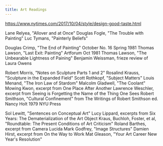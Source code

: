 ```yaml
---
title: Art Readings
---
```


https://www.nytimes.com/2017/10/04/style/design-good-taste.html

Lane Relyea, "Allover and at Once"
Douglas Fogle, "The Trouble with Painting"
Luc Tymans, "Painterly Beliefs"

Douglas Crimp, "The End of Painting" October No. 16 Spring 1981
Thomas Lawson, "Last Exit: Painting" Artforum Oct 1981
Thomas Lawson, "The Unbearable Lightness of Paining"
Benjamin Weissman, frieze review of Laura Owens

Robert Morris, "Notes on Sculpture Parts 1 and 2"
Rosalind Krauss, "Sculpture in the Expanded Field"
Scott Rothkopf, "Subject Matters"
Louis Menand, "The Iron Law of Stardom"
Malcolm Gladwell, "The Coolant"
Mowing Kwon, excerpt from One Place After Another
Lawrence Weschler, excerpt from Seeing is Forgetting the Name of the Thing One Sees
Robert Smithson, "Cultural Confinement" from The Writings of Robert Smithson ed. Nancy Holt 1979 NYU Press

Sol Lewitt, "Sentences on Conceptual Art"
Lucy Lippard, excerpts from Six Years: The Dematerialization of the Art Object
Kraus, Buchloh, Foster, et al, "Roundtable: The Present Conditions of Art Criticism"
Roland Barthes, excerpt from Camera Lucida
Mark Godfrey, "Image Structures"
Damien Hirst, excerpt from On the Way to Work
Mat Gleason, "Your Art Career New Year's Resolution"
